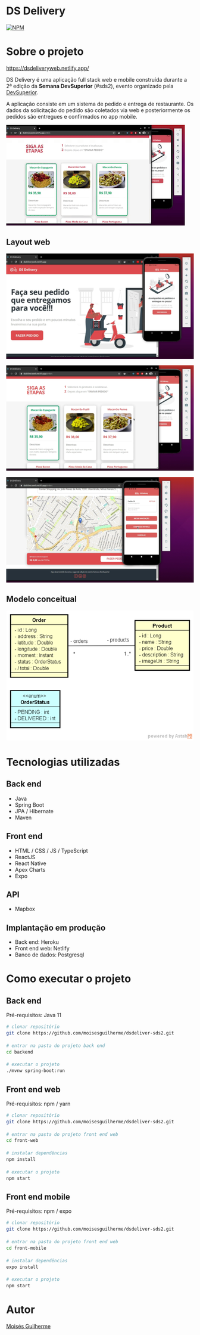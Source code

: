 # DS Delivery 
[![NPM](https://img.shields.io/npm/l/react)](https://github.com/moisesguilherme/dsdeliver-sds2/blob/main/LICENSE) 

# Sobre o projeto

https://dsdeliveryweb.netlify.app/

DS Delivery é uma aplicação full stack web e mobile construída durante a 2ª edição da **Semana DevSuperior** (#sds2), evento organizado pela [DevSuperior](https://devsuperior.com "Site da DevSuperior").

A aplicação consiste em um sistema de pedido e entrega de restaurante. Os dados da solicitação do pedido são coletados via web e posteriormente os pedidos são entregues e confirmados no app mobile.

![Web 1](https://github.com/moisesguilherme/assets/blob/main/sds2-dsdeliver/ws-dsdeliver.gif)

## Layout web
![Web 1](https://github.com/moisesguilherme/assets/blob/main/sds2-dsdeliver/web_01.png)

![Web 2](https://github.com/moisesguilherme/assets/blob/main/sds2-dsdeliver/web_02.png)

![Web 3](https://github.com/moisesguilherme/assets/blob/main/sds2-dsdeliver/web_03.png)

## Modelo conceitual
![Modelo Conceitual](https://github.com/moisesguilherme/assets/blob/main/sds2-dsdeliver/modelo-conceitual.png)

# Tecnologias utilizadas
## Back end
- Java
- Spring Boot
- JPA / Hibernate
- Maven
## Front end
- HTML / CSS / JS / TypeScript
- ReactJS
- React Native
- Apex Charts
- Expo
## API
- Mapbox
## Implantação em produção
- Back end: Heroku
- Front end web: Netlify
- Banco de dados: Postgresql

# Como executar o projeto

## Back end
Pré-requisitos: Java 11

```bash
# clonar repositório
git clone https://github.com/moisesguilherme/dsdeliver-sds2.git

# entrar na pasta do projeto back end
cd backend

# executar o projeto
./mvnw spring-boot:run
```

## Front end web
Pré-requisitos: npm / yarn

```bash
# clonar repositório
git clone https://github.com/moisesguilherme/dsdeliver-sds2.git

# entrar na pasta do projeto front end web
cd front-web

# instalar dependências
npm install

# executar o projeto
npm start
```

## Front end mobile
Pré-requisitos: npm / expo

```bash
# clonar repositório
git clone https://github.com/moisesguilherme/dsdeliver-sds2.git

# entrar na pasta do projeto front end web
cd front-mobile

# instalar dependências
expo install 

# executar o projeto
npm start
```

# Autor

[Moisés Guilherme](https://www.linkedin.com/in/moises-guilherme/ "Perfil Linkedin Moisés Guilherme")

